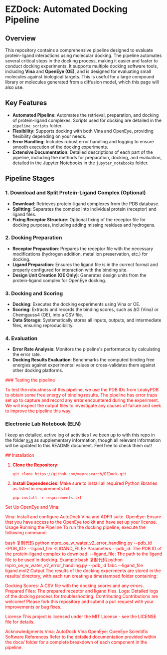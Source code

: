 # EZDock: Automated Docking Pipeline

## Overview

This repository contains a comprehensive pipeline designed to evaluate protein-ligand interactions using molecular docking. The pipeline automates several critical steps in the docking process, making it easier and faster to conduct docking experiments. It supports multiple docking software tools, including **Vina** and **OpenEye (OE)**, and is designed for evaluating small molecules against biological targets. This is useful for a large compound library or molecules generated from a diffusion model, which this page will also use.

## Key Features

- **Automated Pipeline**: Automates the retrieval, preparation, and docking of protein-ligand complexes. Scripts used for docking are detailed in the ``pipeline_scripts`` folder.
- **Flexibility**: Supports docking with both Vina and OpenEye, providing flexibility depending on your needs.
- **Error Handling**: Includes robust error handling and logging to ensure smooth execution of the docking experiments.
- **Extensive Documentation**: Detailed descriptions of each part of the pipeline, including the methods for preparation, docking, and evaluation, detailed in the Jupyter Notebooks in the ``jupyter_notebooks`` folder.

## Pipeline Stages

### 1. Download and Split Protein-Ligand Complex (Optional)
- **Download**: Retrieves protein-ligand complexes from the PDB database.
- **Splitting**: Separates the complex into individual protein (receptor) and ligand files.
- **Fixing Receptor Structure**: Optional fixing of the receptor file for docking purposes, including adding missing residues and hydrogens.

### 2. Docking Preparation
- **Receptor Preparation**: Prepares the receptor file with the necessary modifications (hydrogen addition, metal ion preservation, etc.) for docking.
- **Ligand Preparation**: Ensures the ligand file is in the correct format and properly configured for interaction with the binding site.
- **Design Unit Creation (OE Only)**: Generates design units from the protein-ligand complex for OpenEye docking.

### 3. Docking and Scoring
- **Docking**: Executes the docking experiments using Vina or OE.
- **Scoring**: Extracts and records the binding scores, such as ΔG (Vina) or Chemgauss4 (OE), into a CSV file.
- **Data Storage**: Systematically stores all inputs, outputs, and intermediate files, ensuring reproducibility.

### 4. Evaluation
- **Error Rate Analysis**: Monitors the pipeline's performance by calculating the error rate.
- **Docking Results Evaluation**: Benchmarks the computed binding free energies against experimental values or cross-validates them against other docking platforms.

<font color='red'>
### Testing the pipeline

To test the robustness of this pipeline, we use the PDB IDs from LeakyPDB to obtain some free energy of binding results. The pipeline has error traps set up to capture and record any error encountered during the experiment. We will inspect the output files to investigate any causes of failure and seek to improve the pipeline this way.
</font>

### Electronic Lab Notebook (ELN)

I keep an detailed, active log of activities I've been up to with this repo in the folder [``ELN``](https://github.com/meyresearch/SILVR2/tree/evaluation/ELN) as supplementary information, though all relevant information will be updated to this README document. Feel free to check them out!

<font color='red'>
## Installation

1. **Clone the Repository**:
   ```
   git clone https://github.com/meyresearch/EZDock.git
   ```
   
2. **Install Dependencies**:
Make sure to install all required Python libraries as listed in requirements.txt.
    ```
    pip install -r requirements.txt
    ```
Set Up OpenEye and Vina:

Vina: Install and configure AutoDock Vina and ADFR suite.
OpenEye: Ensure that you have access to the OpenEye toolkit and have set up your license.
Usage
Running the Pipeline
To run the docking pipeline, execute the following command:

bash
复制代码
python mpro_oe_w_water_v2_error_handling.py --pdb_id <PDB_ID> --ligand_file <LIGAND_FILE>
Parameters
--pdb_id: The PDB ID of the protein-ligand complex to download.
--ligand_file: The path to the ligand file to be used in docking.
Example
bash
复制代码
python mpro_oe_w_water_v2_error_handling.py --pdb_id 1abc --ligand_file ligand.mol2
Output
The results of the docking experiments are stored in the results/ directory, with each run creating a timestamped folder containing:

Docking Scores: A CSV file with the docking scores and any errors.
Prepared Files: The prepared receptor and ligand files.
Logs: Detailed logs of the docking process for troubleshooting.
Contributing
Contributions are welcome! Please fork this repository and submit a pull request with your improvements or bug fixes.

License
This project is licensed under the MIT License - see the LICENSE file for details.

Acknowledgments
Vina: AutoDock Vina
OpenEye: OpenEye Scientific Software
References
Refer to the detailed documentation provided within the docs/ folder for a complete breakdown of each component in the pipeline.

</font>
